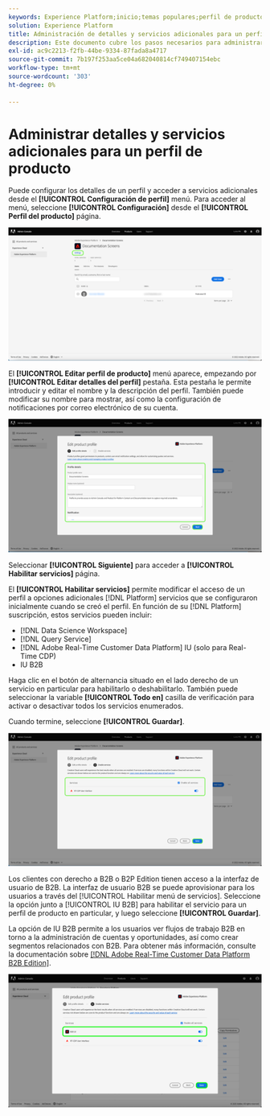 ```yaml
---
keywords: Experience Platform;inicio;temas populares;perfil de producto
solution: Experience Platform
title: Administración de detalles y servicios adicionales para un perfil de producto
description: Este documento cubre los pasos necesarios para administrar los detalles y servicios adicionales de un perfil de producto en Adobe Admin Console. Puede configurar los detalles de un perfil y acceder a servicios adicionales desde el menú Configuración de perfil.
exl-id: ac9c2213-f2fb-44be-9334-87fada8a4717
source-git-commit: 7b197f253aa5ce04a682040814cf749407154ebc
workflow-type: tm+mt
source-wordcount: '303'
ht-degree: 0%

---
```


# Administrar detalles y servicios adicionales para un perfil de producto

Puede configurar los detalles de un perfil y acceder a servicios adicionales desde el **[!UICONTROL Configuración de perfil]** menú. Para acceder al menú, seleccione **[!UICONTROL Configuración]** desde el **[!UICONTROL Perfil del producto]** página.

![configuración](../images/settings.png)

El **[!UICONTROL Editar perfil de producto]** menú aparece, empezando por **[!UICONTROL Editar detalles del perfil]** pestaña. Esta pestaña le permite introducir y editar el nombre y la descripción del perfil. También puede modificar su nombre para mostrar, así como la configuración de notificaciones por correo electrónico de su cuenta.

![edit-product-profile](../images/edit-product-profile.png)

Seleccionar **[!UICONTROL Siguiente]** para acceder a **[!UICONTROL Habilitar servicios]** página.

El **[!UICONTROL Habilitar servicios]** permite modificar el acceso de un perfil a opciones adicionales [!DNL Platform] servicios que se configuraron inicialmente cuando se creó el perfil. En función de su [!DNL Platform] suscripción, estos servicios pueden incluir:

- [!DNL Data Science Workspace]
- [!DNL Query Service]
- [!DNL Adobe Real-Time Customer Data Platform] IU (solo para Real-Time CDP)
- IU B2B

Haga clic en el botón de alternancia situado en el lado derecho de un servicio en particular para habilitarlo o deshabilitarlo. También puede seleccionar la variable **[!UICONTROL Todo en]** casilla de verificación para activar o desactivar todos los servicios enumerados.

Cuando termine, seleccione **[!UICONTROL Guardar]**.

![enable-services](../images/enable-services.png)

Los clientes con derecho a B2B o B2P Edition tienen acceso a la interfaz de usuario de B2B. La interfaz de usuario B2B se puede aprovisionar para los usuarios a través del [!UICONTROL Habilitar menú de servicios]. Seleccione la opción junto a [!UICONTROL IU B2B] para habilitar el servicio para un perfil de producto en particular, y luego seleccione **[!UICONTROL Guardar]**.

La opción de IU B2B permite a los usuarios ver flujos de trabajo B2B en torno a la administración de cuentas y oportunidades, así como crear segmentos relacionados con B2B. Para obtener más información, consulte la documentación sobre [[!DNL Adobe Real-Time Customer Data Platform B2B Edition]](../../rtcdp/b2b-overview.md).

![enable-b2b](../images/enable-b2b.png)
